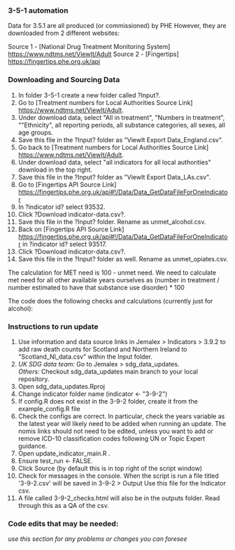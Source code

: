 
### 3-5-1 automation ###


Data for 3.5.1 are all produced (or commissioned) by PHE However, they are downloaded from 2 different websites:

Source 1 - [National Drug Treatment Monitoring System] https://www.ndtms.net/ViewIt/Adult
Source 2 - [Fingertips] https://fingertips.phe.org.uk/api



### Downloading and Sourcing Data  
1) In folder 3-5-1 create a new folder called ?Input?. 
2) Go to [Treatment numbers for Local Authorities Source Link] https://www.ndtms.net/ViewIt/Adult. 
3) Under download data, select "All in treatment", "Numbers in treatment", ""Ethnicity", all reporting periods, all substance categories, all sexes, all age groups. 
4) Save this file in the ?Input? folder as "ViewIt Export Data_England.csv". 
5) Go back to [Treatment numbers for Local Authorities Source Link] https://www.ndtms.net/ViewIt/Adult. 
6) Under download data, select "all indicators for all local authorities" download in the top right.
7) Save this file in the ?Input? folder as "ViewIt Export Data_LAs.csv".
8) Go to [Fingertips API Source Link] https://fingertips.phe.org.uk/api#!/Data/Data_GetDataFileForOneIndicator
9) In ?indicator id? select 93532.
10) Click ?Download indicator-data.csv?. 
11) Save this file in the ?Input? folder. Rename as unmet_alcohol.csv.
12) Back on [Fingertips API Source Link]  https://fingertips.phe.org.uk/api#!/Data/Data_GetDataFileForOneIndicator in ?indicator id? select 93517.
13) Click ?Download indicator-data.csv?.
14) Save this file in the ?Input? folder as well. Rename as unmet_opiates.csv.




The calculation for MET need is 100 - unmet need. We need to calculate met need for all other available years ourselves as (number in treatment / number estimated to have that substance use disorder) * 100



The code does the following checks and calculations (currently just for alcohol):

  
### Instructions to run update ###
1. Use information and data source links in Jemalex > Indicators > 3.9.2 to add raw death counts for Scotland and Northern Ireland to "Scotland_NI_data.csv" within the Input folder. 
2. *UK SDG data team:* Go to Jemalex > sdg_data_updates.    
   *Others:* Checkout sdg_data_updates main branch to your local repository.     
3. Open sdg_data_updates.Rproj
4. Change indicator folder name (indicator <- "3-9-2")
5. If config.R does not exist in the 3-9-2 folder, create it from the example_config.R file
6. Check the configs are correct. In particular, check the years variable as the latest year will likely need to be     added when running an update. The nomis links should not need to be edited, unless you want to add or remove ICD-10 classification codes following UN or Topic Expert guidance.
7. Open update_indicator_main.R .
8. Ensure test_run <- FALSE.
9. Click Source (by default this is in top right of the script window)
10. Check for messages in the console. When the script is run a file titled '3-9-2.csv' will be saved in 3-9-2 > Output Use this file for the Indicator csv.
11. A file called 3-9-2_checks.html will also be in the outputs folder. Read through this as a QA of the csv.


  
### Code edits that may be needed: ###  
*use this section for any problems or changes you can foresee*
  
